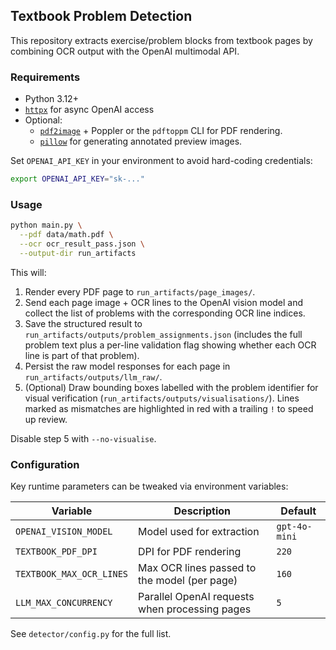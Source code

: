 ## Textbook Problem Detection

This repository extracts exercise/problem blocks from textbook pages by
combining OCR output with the OpenAI multimodal API.

### Requirements

- Python 3.12+
- [`httpx`](https://www.python-httpx.org/) for async OpenAI access
- Optional:
  - [`pdf2image`](https://pypi.org/project/pdf2image/) + Poppler or the `pdftoppm`
    CLI for PDF rendering.
  - [`pillow`](https://pypi.org/project/pillow/) for generating annotated preview
    images.

Set `OPENAI_API_KEY` in your environment to avoid hard-coding credentials:

```bash
export OPENAI_API_KEY="sk-..."
```

### Usage

```bash
python main.py \
  --pdf data/math.pdf \
  --ocr ocr_result_pass.json \
  --output-dir run_artifacts
```

This will:

1. Render every PDF page to `run_artifacts/page_images/`.
2. Send each page image + OCR lines to the OpenAI vision model and collect the
   list of problems with the corresponding OCR line indices.
3. Save the structured result to
   `run_artifacts/outputs/problem_assignments.json` (includes the full problem
   text plus a per-line validation flag showing whether each OCR line is part of
   that problem).
4. Persist the raw model responses for each page in
   `run_artifacts/outputs/llm_raw/`.
5. (Optional) Draw bounding boxes labelled with the problem identifier for
   visual verification (`run_artifacts/outputs/visualisations/`). Lines marked as
   mismatches are highlighted in red with a trailing `!` to speed up review.

Disable step 5 with `--no-visualise`.

### Configuration

Key runtime parameters can be tweaked via environment variables:

| Variable | Description | Default |
| --- | --- | --- |
| `OPENAI_VISION_MODEL` | Model used for extraction | `gpt-4o-mini` |
| `TEXTBOOK_PDF_DPI` | DPI for PDF rendering | `220` |
| `TEXTBOOK_MAX_OCR_LINES` | Max OCR lines passed to the model (per page) | `160` |
| `LLM_MAX_CONCURRENCY` | Parallel OpenAI requests when processing pages | `5` |

See `detector/config.py` for the full list.
